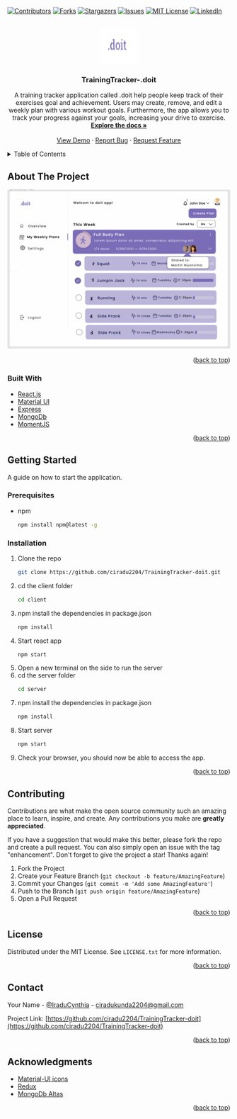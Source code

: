 <div id="top"></div>
 

[![Contributors][contributors-shield]][contributors-url]
[![Forks][forks-shield]][forks-url]
[![Stargazers][stars-shield]][stars-url]
[![Issues][issues-shield]][issues-url]
[![MIT License][license-shield]][license-url]
[![LinkedIn][linkedin-shield]][linkedin-url]



<!-- PROJECT LOGO -->
<br />
<div align="center">
  <a href="https://github.com/ciradu2204/TrainingTracker-doit">
    <img src="readmeImages/logo.png" alt="Logo" width="80" height="80">
  </a>

<h3 align="center">TrainingTracker-.doit</h3>

  <p align="center">
    A training tracker application called .doit help people keep track of their exercises goal and achievement. Users may create, remove, and edit a weekly plan with various workout goals. Furthermore, the app allows you to track your progress against your goals, increasing your drive to exercise.
    <br />
    <a href="https://github.com/ciradu2204/TrainingTracker-doit"><strong>Explore the docs »</strong></a>
    <br />
    <br />
    <a href="https://github.com/ciradu2204/TrainingTracker-doit">View Demo</a>
    ·
    <a href="https://github.com/ciradu2204/TrainingTracker-doit/issues">Report Bug</a>
    ·
    <a href="https://github.com/ciradu2204/TrainingTracker-doit/issues">Request Feature</a>
  </p>
</div>



<!-- TABLE OF CONTENTS -->
<details>
  <summary>Table of Contents</summary>
  <ol>
    <li>
      <a href="#about-the-project">About The Project</a>
      <ul>
        <li><a href="#built-with">Built With</a></li>
      </ul>
    </li>
    <li>
      <a href="#getting-started">Getting Started</a>
      <ul>
        <li><a href="#prerequisites">Prerequisites</a></li>
        <li><a href="#installation">Installation</a></li>
      </ul>
    </li>
    <li><a href="#contributing">Contributing</a></li>
    <li><a href="#license">License</a></li>
    <li><a href="#contact">Contact</a></li>
    <li><a href="#acknowledgments">Acknowledgments</a></li>
  </ol>
</details>



<!-- ABOUT THE PROJECT -->
## About The Project

[![Product Name Screen Shot][product-screenshot]](https://www.figma.com/file/DwbSJzgpxXu7tmemz7Fgyg/Training-tracker?node-id=0%3A1)

<p align="right">(<a href="#top">back to top</a>)</p>



### Built With

 * [React.js](https://reactjs.org/)
 * [Material UI](https://mui.com/)
 * [Express](https://expressjs.com/)
 * [MongoDb](https://www.mongodb.com/)
 * [MomentJS](https://momentjs.com/)
  
<p align="right">(<a href="#top">back to top</a>)</p>



<!-- GETTING STARTED -->
## Getting Started

A guide on how to start the application. 

### Prerequisites

* npm
  ```sh
  npm install npm@latest -g
    ```

### Installation

1. Clone the repo
   ```sh
   git clone https://github.com/ciradu2204/TrainingTracker-doit.git
   ```
2. cd the client folder 
   ```sh 
   cd client 
   ```
3. npm install the dependencies in package.json
   ```sh 
   npm install 
   ```
4. Start react app
   ```sh 
   npm start 
   ```
5. Open a new terminal on the side to run the server
6. cd the server folder
   ```sh 
   cd server 
   ```
8. npm install the dependencies in package.json 
     ```sh 
   npm install 
   ```
8. Start server
   ```sh
   npm start
   ```
9. Check your browser, you should now be able to access the app. 

<p align="right">(<a href="#top">back to top</a>)</p>



<!-- CONTRIBUTING -->
## Contributing

Contributions are what make the open source community such an amazing place to learn, inspire, and create. Any contributions you make are **greatly appreciated**.

If you have a suggestion that would make this better, please fork the repo and create a pull request. You can also simply open an issue with the tag "enhancement".
Don't forget to give the project a star! Thanks again!

1. Fork the Project
2. Create your Feature Branch (`git checkout -b feature/AmazingFeature`)
3. Commit your Changes (`git commit -m 'Add some AmazingFeature'`)
4. Push to the Branch (`git push origin feature/AmazingFeature`)
5. Open a Pull Request

<p align="right">(<a href="#top">back to top</a>)</p>



<!-- LICENSE -->
## License

Distributed under the MIT License. See `LICENSE.txt` for more information.

<p align="right">(<a href="#top">back to top</a>)</p>



<!-- CONTACT -->
## Contact

Your Name - [@IraduCynthia](https://twitter.com/@IraduCynthia) - ciradukunda2204@gmail.com

Project Link: [https://github.com/ciradu2204/TrainingTracker-doit](https://github.com/ciradu2204/TrainingTracker-doit)

<p align="right">(<a href="#top">back to top</a>)</p>



<!-- ACKNOWLEDGMENTS -->
## Acknowledgments

* [Material-UI icons](https://mui.com/)
* [Redux](https://redux.js.org/)
* [MongoDb Altas](https://www.mongodb.com/cloud/atlas/register)

<p align="right">(<a href="#top">back to top</a>)</p>



<!-- MARKDOWN LINKS & IMAGES -->
<!-- https://www.markdownguide.org/basic-syntax/#reference-style-links -->
[contributors-shield]: https://img.shields.io/github/contributors/ciradu2204/TrainingTracker-doit.svg?style=for-the-badge
[contributors-url]: https://github.com/ciradu2204/TrainingTracker-doit/graphs/contributors
[forks-shield]: https://img.shields.io/github/forks/ciradu2204/TrainingTracker-doit.svg?style=for-the-badge
[forks-url]: https://github.com/ciradu2204/TrainingTracker-doit/network/members
[stars-shield]: https://img.shields.io/github/stars/ciradu2204/TrainingTracker-doit.svg?style=for-the-badge
[stars-url]: https://github.com/ciradu2204/TrainingTracker-doit/stargazers
[issues-shield]: https://img.shields.io/github/issues/ciradu2204/TrainingTracker-doit.svg?style=for-the-badge
[issues-url]: https://github.com/ciradu2204/TrainingTracker-doit/issues
[license-shield]: https://img.shields.io/github/license/ciradu2204/TrainingTracker-doit.svg?style=for-the-badge
[license-url]: https://github.com/ciradu2204/TrainingTracker-doit/blob/master/LICENSE.txt
[linkedin-shield]: https://img.shields.io/badge/-LinkedIn-black.svg?style=for-the-badge&logo=linkedin&colorB=555
[linkedin-url]: https://linkedin.com/in/ciradu2204
[product-screenshot]: readmeImages/product-screenshot.png
